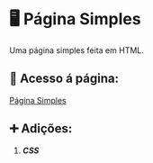 # 🖥 Página Simples
Uma página simples feita em HTML.

## 📄 Acesso á página:
[Página Simples](https://agbl09.github.io/Pagina-Simples/)

## ➕ Adições:
1. _**CSS**_
